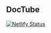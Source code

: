 ## DocTube

[![Netlify Status](https://api.netlify.com/api/v1/badges/557f9421-180f-4f11-bc08-a4ce6a6eb34e/deploy-status)](https://app.netlify.com/sites/doctube/deploys)